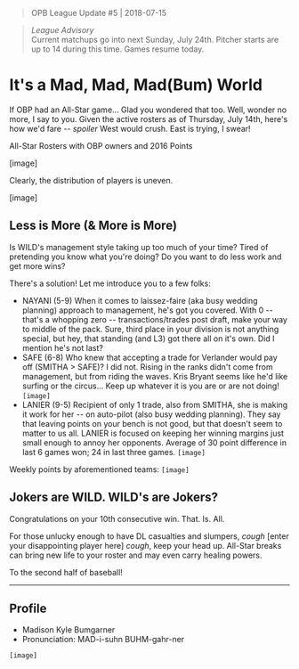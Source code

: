 > OPB League Update #5 | 2018-07-15

> *League Advisory* <br>
> Current matchups go into next Sunday, July 24th.
Pitcher starts are up to 14 during this time.
Games resume today.

# It's a Mad, Mad, Mad(Bum) World
If OBP had an All-Star game...
Glad you wondered that too. Well, wonder no more, I say to you.
Given the active rosters as of Thursday, July 14th, here's how we'd fare -- *spoiler* West would crush. East is trying, I swear!

All-Star Rosters with OBP owners and 2016 Points

[image]

Clearly, the distribution of players is uneven.

[image]

## Less is More (& More is More)
Is WILD's management style taking up too much of your time?
Tired of pretending you know what you're doing?
Do you want to do less work and get more wins?

There's a solution! Let me introduce you to a few folks:

- NAYANI (5-9) When it comes to laissez-faire (aka busy wedding planning) approach to management, he's got you covered. With 0 -- that's a whopping zero -- transactions/trades post draft, make your way to middle of the pack. Sure, third place in your division is not anything special, but hey, that standing (and L3) got there all on it's own. Did I mention he's not last?
- SAFE (6-8) Who knew that accepting a trade for Verlander would pay off (SMITHA > SAFE)? I did not. Rising in the ranks didn't come from management, but from riding the waves. Kris Bryant seems like he'd like surfing or the circus... Keep up whatever it is you are or are not doing!
`[image]`
- LANIER (9-5) Recipient of only 1 trade, also from SMITHA, she is making it work for her -- on auto-pilot (also busy wedding planning). They say that leaving points on your bench is not good, but that doesn't seem to matter to us all. LANIER is focused on keeping her winning margins just small enough to annoy her opponents. Average of 30 point difference in last 6 games won; 24 in last three games.
`[image]`

Weekly points by aforementioned teams:
`[image]`

## Jokers are WILD. WILD's are Jokers?
Congratulations on your 10th consecutive win. That. Is. All.

For those unlucky enough to have DL casualties and slumpers, *cough* [enter your disappointing player here] *cough*, keep your head up. All-Star breaks can bring new life to your roster and may even carry healing powers.

To the second half of baseball!

----------------------------------------------
## Profile
* Madison Kyle Bumgarner
* Pronunciation: MAD-i-suhn BUHM-gahr-ner

`[image]`

